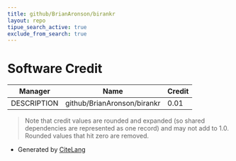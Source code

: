 ```yaml
---
title: github/BrianAronson/birankr
layout: repo
tipue_search_active: true
exclude_from_search: true
---
```

# Software Credit

|Manager|Name|Credit|
|-------|----|------|
|DESCRIPTION|github/BrianAronson/birankr|0.01|


> Note that credit values are rounded and expanded (so shared dependencies are represented as one record) and may not add to 1.0. Rounded values that hit zero are removed.


- Generated by [CiteLang](https://github.com/vsoch/citelang)
